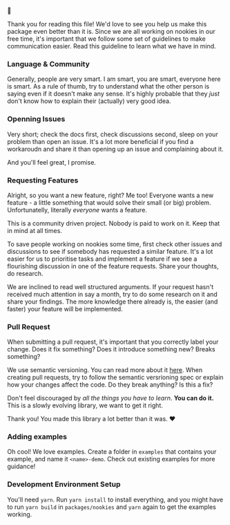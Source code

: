 :wave:

Thank you for reading this file! We'd love to see you help us make this package even better than it is. Since we are all working on nookies in our free time, it's important that we follow some set of guidelines to make communication easier. Read this guideline to learn what we have in mind.

### Language & Community

Generally, people are very smart. I am smart, you are smart, everyone here is smart. As a rule of thumb, try to understand what the other person is saying even if it doesn't make any sense. It's highly probable that they _just_ don't know how to explain their (actually) very good idea.

### Openning Issues

Very short; check the docs first, check discussions second, sleep on your problem than open an issue. It's a lot more beneficial if you find a workaroudn and share it than opening up an issue and complaining about it.

And you'll feel great, I promise.

### Requesting Features

Alright, so you want a new feature, right? Me too! Everyone wants a new feature - a little something that would solve their small (or big) problem. Unfortunatelly, literally _everyone_ wants a feature.

This is a community driven project. Nobody is paid to work on it. Keep that in mind at all times.

To save people working on nookies some time, first check other issues and discussions to see if somebody has requested a similar feature. It's a lot easier for us to prioritise tasks and implement a feature if we see a flourishing discussion in one of the feature requests. Share your thoughts, do research.

We are inclined to read well structured arguments. If your request hasn't received much attention in say a month, try to do some research on it and share your findings. The more knowledge there already is, the easier (and faster) your feature will be implemented.

### Pull Request

When submitting a pull request, it's important that you correctly label your change. Does it fix something? Does it introduce something new? Breaks something?

We use semantic versioning. You can read more about it [here](https://semver.org). When creating pull requests, try to follow the semantic versrioning spec or explain how your changes affect the code. Do they break anything? Is this a fix?

Don't feel discouraged by _all the things you have to learn_. **You can do it.** This is a slowly evolving library, we want to get it right.

Thank you! You made this library a lot better than it was. :heart:

### Adding examples

Oh cool! We love examples. Create a folder in `examples` that contains your example, and name it `<name>-demo`. Check out existing examples for more guidance!

### Development Environment Setup

You'll need `yarn`. Run `yarn install` to install everything, and you might have to run `yarn build` in `packages/nookies` and `yarn` again to get the examples working.
